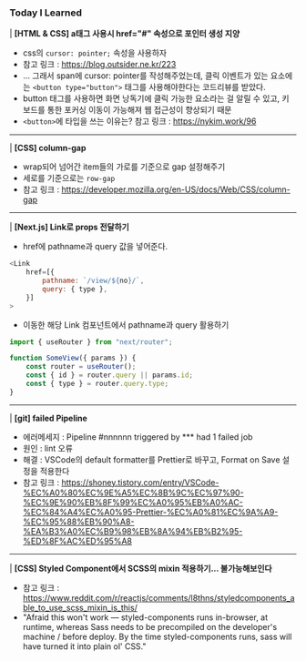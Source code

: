 ### Today I Learned
| <b>[HTML & CSS] a태그 사용시 href="#" 속성으로 포인터 생성 지양</b>
* css의 `cursor: pointer;` 속성을 사용하자
* 참고 링크 : https://blog.outsider.ne.kr/223
* ... 그래서 span에 cursor: pointer를 작성해주었는데, 클릭 이벤트가 있는 요소에는 `<button type="button">` 태그를 사용해야한다는 코드리뷰를 받았다.
* button 태그를 사용하면 화면 낭독기에 클릭 가능한 요소라는 걸 알릴 수 있고, 키보드를 통한 포커싱 이동이 가능해져 웹 접근성이 향상되기 때문
* `<button>`에 타입을 쓰는 이유는? 참고 링크 : https://nykim.work/96

---

| <b>[CSS] column-gap</b> 
* wrap되어 넘어간 item들의 가로를 기준으로 gap 설정해주기
* 세로를 기준으로는 `row-gap`
* 참고 링크 : https://developer.mozilla.org/en-US/docs/Web/CSS/column-gap

---

| <b>[Next.js] Link로 props 전달하기</b>
* href에 pathname과 query 값을 넣어준다.
```javascript
<Link
    href=[{
        pathname: `/view/${no}/`,
        query: { type },
    }]
>
```

* 이동한 해당 Link 컴포넌트에서 pathname과 query 활용하기
```javascript
import { useRouter } from "next/router";

function SomeView({ params }) {
    const router = useRouter();
    const { id } = router.query || params.id;
    const { type } = router.query.type;
}

```

---

| <b>[git] failed Pipeline</b>
* 에러메세지 : Pipeline #nnnnnn triggered by *** had 1 failed job
* 원인 : lint 오류
* 해결 : VSCode의 default formatter를 Prettier로 바꾸고, Format on Save 설정을 적용한다
* 참고 링크 : https://shoney.tistory.com/entry/VSCode-%EC%A0%80%EC%9E%A5%EC%8B%9C%EC%97%90-%EC%9E%90%EB%8F%99%EC%A0%95%EB%A0%AC-%EC%84%A4%EC%A0%95-Prettier-%EC%A0%81%EC%9A%A9-%EC%95%88%EB%90%A8-%EA%B3%A0%EC%B9%98%EB%8A%94%EB%B2%95-%ED%8F%AC%ED%95%A8

---

| <b>[CSS] Styled Component에서 SCSS의 mixin 적용하기... 불가능해보인다</b>

* 참고 링크 : https://www.reddit.com/r/reactjs/comments/l8thns/styledcomponents_able_to_use_scss_mixin_is_this/
* "Afraid this won't work — styled-components runs in-browser, at runtime, whereas Sass needs to be precompiled on the developer's machine / before deploy. By the time styled-components runs, sass will have turned it into plain ol' CSS."